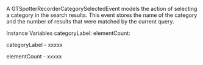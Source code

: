 A GTSpotterRecorderCategorySelectedEvent  models the action of  selecting a category in the search results. This event stores the name of the category and the number of results that were matched by the current query.Instance Variables	categoryLabel:		<Object>	elementCount:		<Object>categoryLabel	- xxxxxelementCount	- xxxxx